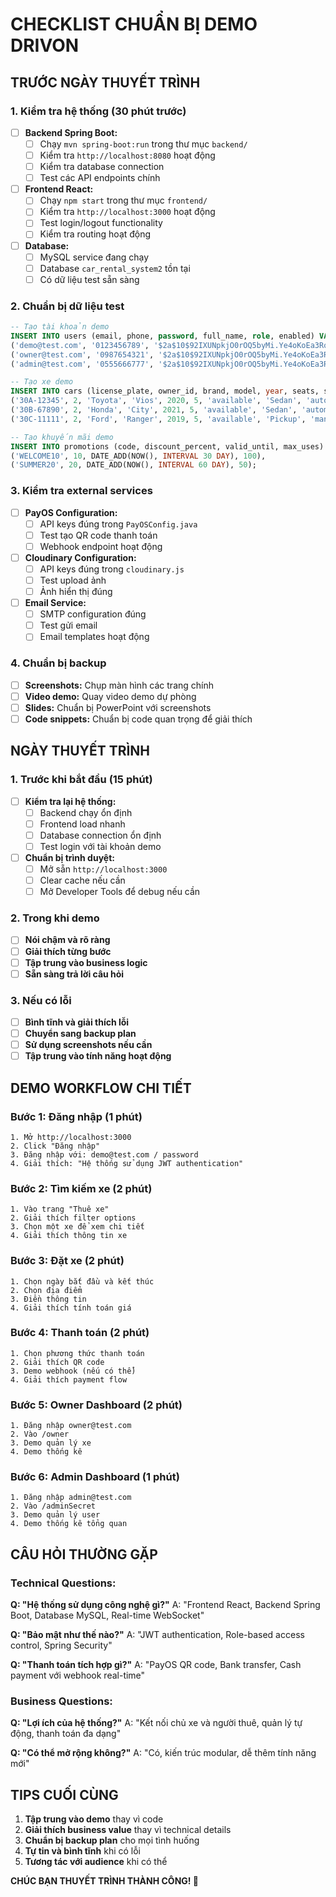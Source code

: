 # CHECKLIST CHUẨN BỊ DEMO DRIVON

## TRƯỚC NGÀY THUYẾT TRÌNH

### 1. Kiểm tra hệ thống (30 phút trước)
- [ ] **Backend Spring Boot:**
  - [ ] Chạy `mvn spring-boot:run` trong thư mục `backend/`
  - [ ] Kiểm tra `http://localhost:8080` hoạt động
  - [ ] Kiểm tra database connection
  - [ ] Test các API endpoints chính

- [ ] **Frontend React:**
  - [ ] Chạy `npm start` trong thư mục `frontend/`
  - [ ] Kiểm tra `http://localhost:3000` hoạt động
  - [ ] Test login/logout functionality
  - [ ] Kiểm tra routing hoạt động

- [ ] **Database:**
  - [ ] MySQL service đang chạy
  - [ ] Database `car_rental_system2` tồn tại
  - [ ] Có dữ liệu test sẵn sàng

### 2. Chuẩn bị dữ liệu test
```sql
-- Tạo tài khoản demo
INSERT INTO users (email, phone, password, full_name, role, enabled) VALUES
('demo@test.com', '0123456789', '$2a$10$92IXUNpkjO0rOQ5byMi.Ye4oKoEa3Ro9llC/.og/at2.uheWG/igi', 'Demo User', 'renter', 1),
('owner@test.com', '0987654321', '$2a$10$92IXUNpkjO0rOQ5byMi.Ye4oKoEa3Ro9llC/.og/at2.uheWG/igi', 'Demo Owner', 'owner', 1),
('admin@test.com', '0555666777', '$2a$10$92IXUNpkjO0rOQ5byMi.Ye4oKoEa3Ro9llC/.og/at2.uheWG/igi', 'Demo Admin', 'admin', 1);

-- Tạo xe demo
INSERT INTO cars (license_plate, owner_id, brand, model, year, seats, status, type, transmission, fuel_type, description, location) VALUES
('30A-12345', 2, 'Toyota', 'Vios', 2020, 5, 'available', 'Sedan', 'automatic', 'gasoline', 'Xe gia đình tiết kiệm nhiên liệu', 'Hà Nội'),
('30B-67890', 2, 'Honda', 'City', 2021, 5, 'available', 'Sedan', 'automatic', 'gasoline', 'Xe sang trọng, tiện nghi', 'Hà Nội'),
('30C-11111', 2, 'Ford', 'Ranger', 2019, 5, 'available', 'Pickup', 'manual', 'diesel', 'Xe bán tải mạnh mẽ', 'Hà Nội');

-- Tạo khuyến mãi demo
INSERT INTO promotions (code, discount_percent, valid_until, max_uses) VALUES
('WELCOME10', 10, DATE_ADD(NOW(), INTERVAL 30 DAY), 100),
('SUMMER20', 20, DATE_ADD(NOW(), INTERVAL 60 DAY), 50);
```

### 3. Kiểm tra external services
- [ ] **PayOS Configuration:**
  - [ ] API keys đúng trong `PayOSConfig.java`
  - [ ] Test tạo QR code thanh toán
  - [ ] Webhook endpoint hoạt động

- [ ] **Cloudinary Configuration:**
  - [ ] API keys đúng trong `cloudinary.js`
  - [ ] Test upload ảnh
  - [ ] Ảnh hiển thị đúng

- [ ] **Email Service:**
  - [ ] SMTP configuration đúng
  - [ ] Test gửi email
  - [ ] Email templates hoạt động

### 4. Chuẩn bị backup
- [ ] **Screenshots:** Chụp màn hình các trang chính
- [ ] **Video demo:** Quay video demo dự phòng
- [ ] **Slides:** Chuẩn bị PowerPoint với screenshots
- [ ] **Code snippets:** Chuẩn bị code quan trọng để giải thích

## NGÀY THUYẾT TRÌNH

### 1. Trước khi bắt đầu (15 phút)
- [ ] **Kiểm tra lại hệ thống:**
  - [ ] Backend chạy ổn định
  - [ ] Frontend load nhanh
  - [ ] Database connection ổn định
  - [ ] Test login với tài khoản demo

- [ ] **Chuẩn bị trình duyệt:**
  - [ ] Mở sẵn `http://localhost:3000`
  - [ ] Clear cache nếu cần
  - [ ] Mở Developer Tools để debug nếu cần

### 2. Trong khi demo
- [ ] **Nói chậm và rõ ràng**
- [ ] **Giải thích từng bước**
- [ ] **Tập trung vào business logic**
- [ ] **Sẵn sàng trả lời câu hỏi**

### 3. Nếu có lỗi
- [ ] **Bình tĩnh và giải thích lỗi**
- [ ] **Chuyển sang backup plan**
- [ ] **Sử dụng screenshots nếu cần**
- [ ] **Tập trung vào tính năng hoạt động**

## DEMO WORKFLOW CHI TIẾT

### Bước 1: Đăng nhập (1 phút)
```
1. Mở http://localhost:3000
2. Click "Đăng nhập"
3. Đăng nhập với: demo@test.com / password
4. Giải thích: "Hệ thống sử dụng JWT authentication"
```

### Bước 2: Tìm kiếm xe (2 phút)
```
1. Vào trang "Thuê xe"
2. Giải thích filter options
3. Chọn một xe để xem chi tiết
4. Giải thích thông tin xe
```

### Bước 3: Đặt xe (2 phút)
```
1. Chọn ngày bắt đầu và kết thúc
2. Chọn địa điểm
3. Điền thông tin
4. Giải thích tính toán giá
```

### Bước 4: Thanh toán (2 phút)
```
1. Chọn phương thức thanh toán
2. Giải thích QR code
3. Demo webhook (nếu có thể)
4. Giải thích payment flow
```

### Bước 5: Owner Dashboard (2 phút)
```
1. Đăng nhập owner@test.com
2. Vào /owner
3. Demo quản lý xe
4. Demo thống kê
```

### Bước 6: Admin Dashboard (1 phút)
```
1. Đăng nhập admin@test.com
2. Vào /adminSecret
3. Demo quản lý user
4. Demo thống kê tổng quan
```

## CÂU HỎI THƯỜNG GẶP

### Technical Questions:
**Q: "Hệ thống sử dụng công nghệ gì?"**
A: "Frontend React, Backend Spring Boot, Database MySQL, Real-time WebSocket"

**Q: "Bảo mật như thế nào?"**
A: "JWT authentication, Role-based access control, Spring Security"

**Q: "Thanh toán tích hợp gì?"**
A: "PayOS QR code, Bank transfer, Cash payment với webhook real-time"

### Business Questions:
**Q: "Lợi ích của hệ thống?"**
A: "Kết nối chủ xe và người thuê, quản lý tự động, thanh toán đa dạng"

**Q: "Có thể mở rộng không?"**
A: "Có, kiến trúc modular, dễ thêm tính năng mới"

## TIPS CUỐI CÙNG

1. **Tập trung vào demo** thay vì code
2. **Giải thích business value** thay vì technical details
3. **Chuẩn bị backup plan** cho mọi tình huống
4. **Tự tin và bình tĩnh** khi có lỗi
5. **Tương tác với audience** khi có thể

**CHÚC BẠN THUYẾT TRÌNH THÀNH CÔNG! 🚀** 